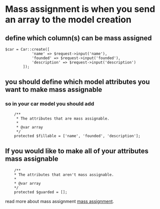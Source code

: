 # Mass assignment is when you send an array to the model creation
## define which column(s) can be mass assigned 
```
$car = Car::create([
            'name' => $request->input('name'),
            'founded' => $request->input('founded'),
            'description' => $request->input('description')
        ]); 
```
## you should define which model attributes you want to make mass assignable
### so in your car model you should add 
```
    /**
     * The attributes that are mass assignable.
     *
     * @var array
     */
    protected $fillable = ['name', 'founded', 'description'];

```

## If you would like to make all of your attributes mass assignable
```
    /**
    * The attributes that aren't mass assignable.
    *
    * @var array
    */
    protected $guarded = [];
```

read more about mass assignment [mass assignment](https://stackoverflow.com/questions/22279435/what-does-mass-assignment-mean-in-laravel).